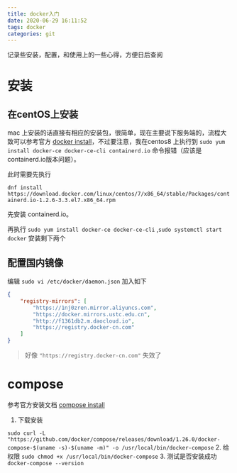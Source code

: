 ```yaml
---
title: docker入门
date: 2020-06-29 16:11:52
tags: docker
categories: git
---
```


记录些安装，配置，和使用上的一些心得，方便日后查阅

<!--more-->

# 安装 #

## 在centOS上安装 ##

mac 上安装的话直接有相应的安装包，很简单，现在主要说下服务端的，流程大致可以参考官方 [docker install](https://docs.docker.com/engine/install/centos/)，不过要注意，我在centos8 上执行到 `sudo yum install docker-ce docker-ce-cli containerd.io` 命令报错（应该是containerd.io版本问题）。

此时需要先执行 

`dnf install https://download.docker.com/linux/centos/7/x86_64/stable/Packages/containerd.io-1.2.6-3.3.el7.x86_64.rpm` 

先安装 containerd.io。

再执行 `sudo yum install docker-ce docker-ce-cli` ,`sudo systemctl start docker` 安装剩下两个

## 配置国内镜像 ##

编辑 `sudo vi /etc/docker/daemon.json`
加入如下
```json
{
    "registry-mirrors": [
        "https://1nj0zren.mirror.aliyuncs.com",
        "https://docker.mirrors.ustc.edu.cn",
        "http://f1361db2.m.daocloud.io",
        "https://registry.docker-cn.com"
    ]
}
```

> 好像 `"https://registry.docker-cn.com"` 失效了

# compose #

参考官方安装文档 [compose install](https://docs.docker.com/compose/install/)


1. 下载安装  

`sudo curl -L "https://github.com/docker/compose/releases/download/1.26.0/docker-compose-$(uname -s)-$(uname -m)" -o /usr/local/bin/docker-compose`
2. 给权限 `sudo chmod +x /usr/local/bin/docker-compose`
3. 测试是否安装成功 `docker-compose --version`
